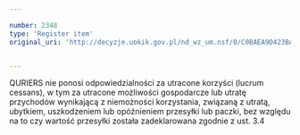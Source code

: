 ```yaml
---

number: 2348
type: 'Register item'
original_uri: 'http://decyzje.uokik.gov.pl/nd_wz_um.nsf/0/C0BAEA9D423BADBCC12578AE00365531?OpenDocument'


---
```


QURIERS nie ponosi odpowiedzialności za utracone korzyści  (lucrum cessans), w tym za utracone możliwości gospodarcze lub utratę przychodów wynikającą z niemożności korzystania, związaną z utratą, ubytkiem, uszkodzeniem lub opóźnieniem przesyłki lub paczki, bez względu na to czy wartość przesyłki została zadeklarowana zgodnie z ust. 3.4
